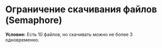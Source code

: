 # Ограничение скачивания файлов (Semaphore)

**Условие:** Есть 10 файлов, но скачивать можно не более 3 одновременно.
